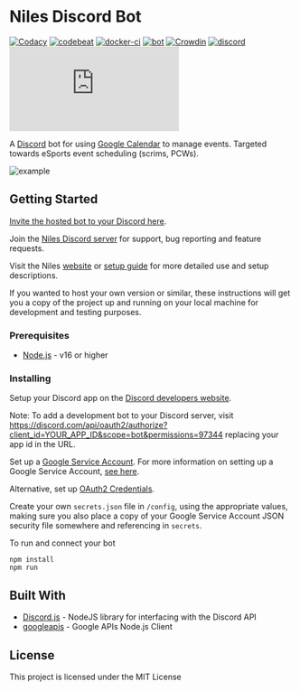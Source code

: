 # Niles Discord Bot
[![Codacy](https://img.shields.io/codacy/grade/42ad70ef7e0842da99a2176d5684e0a3)](https://www.codacy.com/gh/niles-bot/niles/dashboard)
[![codebeat](https://codebeat.co/badges/e8acc280-9217-4e06-8085-79bc31f8f45c)](https://codebeat.co/projects/github-com-niles-bot-niles-main)
[![docker-ci](https://img.shields.io/github/workflow/status/niles-bot/niles/docker-ci)](https://hub.docker.com/r/nilesbot/niles)
[![bot](https://img.shields.io/website?label=bot&url=https%3A%2F%2Fstatus.nilesbot.com)](https://niles.betteruptime.com)
[![Crowdin](https://badges.crowdin.net/niles/localized.svg)](https://crowdin.com/project/niles)
[![discord](https://img.shields.io/badge/discord-join-blue)](https://discord.gg/jNyntBn)
![node-current](https://img.shields.io/node/v/discord.js)

A [Discord](https://discord.com/) bot for using [Google Calendar](https://calendar.google.com) to manage events.
Targeted towards eSports event scheduling (scrims, PCWs).

![example](https://i.imgur.com/3yYK4QB.png)

## Getting Started

[Invite the hosted bot to your Discord here](https://discord.com/oauth2/authorize?permissions=97344&scope=bot&client_id=320434122344366082).

Join the [Niles Discord server](https://discord.gg/jNyntBn) for support, bug reporting and feature requests.

Visit the Niles [website](https://nilesbot.com/) or [setup guide](https://nilesbot.com/start) for more detailed use and setup descriptions.

If you wanted to host your own version or similar, these instructions will get you a copy of the project up and running on your local machine for development and testing purposes.

### Prerequisites

* [Node.js](https://nodejs.org/) - v16 or higher

### Installing

Setup your Discord app on the [Discord developers website](https://discord.com/developers/applications/me).

Note: To add a development bot to your Discord server, visit https://discord.com/api/oauth2/authorize?client_id=YOUR_APP_ID&scope=bot&permissions=97344 replacing your app id in the URL.

Set up a [Google Service Account](https://developers.google.com/identity/protocols/OAuth2ServiceAccount).
For more information on setting up a Google Service Account, [see here](https://github.com/yuhong90/node-google-calendar/wiki#setup-service-accounts).

Alternative, set up [OAuth2 Credentials](https://support.google.com/cloud/answer/6158849).

Create your own `secrets.json` file in `/config`, using the appropriate values, making sure you also place a copy of your Google Service Account JSON security file somewhere and referencing in `secrets`.

To run and connect your bot

```
npm install
npm run
```

## Built With

* [Discord.js](https://github.com/discordjs/discord.js) - NodeJS library for interfacing with the Discord API
* [googleapis](https://www.npmjs.com/package/googleapis) - Google APIs Node.js Client

## License

This project is licensed under the MIT License
